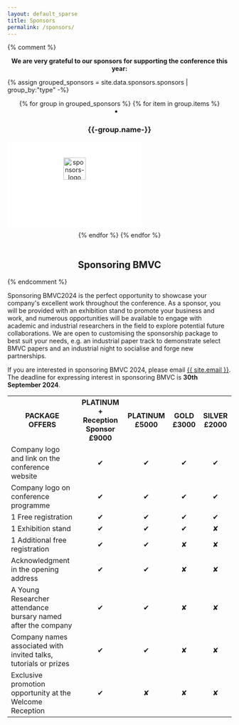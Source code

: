 ```yaml
---
layout: default_sparse
title: Sponsors
permalink: /sponsors/
---
```


<style>
.list-inline-item:not(:last-child) {
  margin-right: 15px;
}

.image-block {
  padding: 35px 0;
  background: #fff;
  width: 300px;
  height: 120px;
  cursor: pointer;
  transition: all .3s ease;
  border: 1px solid transparent;
  margin-bottom: 10px;
}

.image-block img {
  height: 50px;
}

.image-block:hover {
  border: 1px solid #103a6b;
}
</style>

{% comment %}
<p class="mb-3" align="center"><strong>We are very grateful to our sponsors for supporting the conference this year:</strong></p>

{% assign grouped_sponsors = site.data.sponsors.sponsors | group_by:"type" -%}

<section class="sponsors section" align="center">
{% for group in grouped_sponsors %}
    <!-- <h3 align="left">{{-group.name-}}&nbsp;Sponsor</h3> -->
    {% for item in group.items %}
        <li class="list-inline-item">
            <div class="col-12 mt-3 mb-3">
                <h3>{{-group.name-}}</h3>
            </div>
            <div class="image-block text-center">
                <a href="{{item.url}}" target="_blank" >
                    <img src="{{ site.baseurl }}/imgs_2024/sponsors_logo/{{ item.logo }}" alt="sponsors-logo" class="img-fluid" style="max-height: 300px;">
                </a>
            </div>
        </li>
    {% endfor %}
{% endfor %}
</section><br>

<div class="align-items-center mb-3">
    <div class="col-xs-12 mx-auto">
        <h2 style="text-align: center;">Sponsoring BMVC</h2>
    </div>
</div>

{% endcomment %}

<div class='text-justify'>
    <!-- <p>If you are interested in sponsoring BMVC 2024, please email <a href="mailto:sponsors@bmvc2024.org">sponsors@bmvc2024.org</a> 
      for more information. The deadline for expressing interest in sponsoring BMVC is <b>30th Septemeber 2024</b>. Thank you so much! -->
    <p>Sponsoring BMVC2024 is the perfect opportunity to showcase your company's excellent work throughout the conference. As a sponsor, you will be provided with an exhibition stand to promote your business and work, and numerous opportunities will be available to engage with academic and industrial researchers in the field to explore potential future collaborations. We are open to customising the sponsorship package to best suit your needs, e.g. an industrial paper track to demonstrate select BMVC papers and an industrial night to socialise and forge new partnerships.</p>
    <p>If you are interested in sponsoring BMVC 2024, please email <a href="mailto:{{ site.email }}"> {{ site.email }}</a>. The deadline for expressing interest in sponsoring BMVC is <b>30th September 2024</b>.</p>
</div>

<div class="row pl-2 pr-2 pt-2 pb-2 mx-auto justify-content-center">
    <table class="table table-striped table-bordered" style="max-width: 750px;">
        <tbody>
            <tr>
                <th style="text-align: center">PACKAGE OFFERS</th>
                <th style="text-align: center">PLATINUM + Reception Sponsor £9000</th>
                <th style="text-align: center">PLATINUM £5000</th>
                <th style="text-align: center">GOLD £3000</th>
                <th style="text-align: center">SILVER £2000</th>
            </tr>
            <tr>
                <td>Company logo and link on the conference website</td>
                <td align="center">✔</td>
                <td align="center">✔</td>
                <td align="center">✔</td>
                <td align="center">✔</td>
            </tr>
            <tr>
                <td>Company logo on conference programme</td>
                <td align="center">✔</td>
                <td align="center">✔</td>
                <td align="center">✔</td>
                <td align="center">✔</td>
            </tr>
            <tr>
                <td>1 Free registration</td>
                <td align="center">✔</td>
                <td align="center">✔</td>
                <td align="center">✔</td>
                <td align="center">✔</td>
            </tr>
            <tr>
                <td>1 Exhibition stand</td>
                <td align="center">✔</td>
                <td align="center">✔</td>
                <td align="center">✔</td>
                <td align="center">✘</td>
            </tr>
            <tr>
                <td>1 Additional free registration</td>
                <td align="center">✔</td>
                <td align="center">✔</td>
                <td align="center">✘</td>
                <td align="center">✘</td>
            </tr>
            <tr>
                <td>Acknowledgment in the opening address</td>
                <td align="center">✔</td>
                <td align="center">✔</td>
                <td align="center">✘</td>
                <td align="center">✘</td>
            </tr>
            <tr>
                <td>A Young Researcher attendance bursary named after the company</td>
                <td align="center">✔</td>
                <td align="center">✔</td>
                <td align="center">✘</td>
                <td align="center">✘</td>
            </tr>
            <tr>
                <td>Company names associated with invited talks, tutorials or prizes</td>
                <td align="center">✔</td>
                <td align="center">✔</td>
                <td align="center">✘</td>
                <td align="center">✘</td>
            </tr>
            <tr>
                <td>Exclusive promotion opportunity at the Welcome Reception</td>
                <td align="center">✔</td>
                <td align="center">✘</td>
                <td align="center">✘</td>
                <td align="center">✘</td>
            </tr>
        </tbody>
    </table>
</div>
